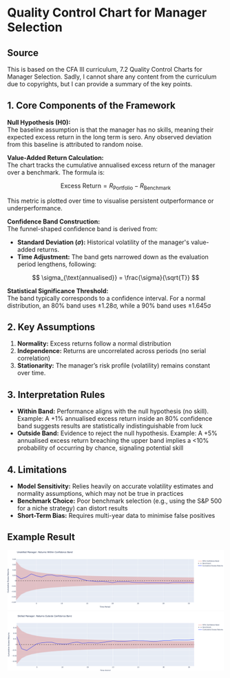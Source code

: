 # Quality Control Chart for Manager Selection

## Source

This is based on the CFA III curriculum, 7.2 Quality Control Charts for Manager Selection. Sadly, I cannot share any content from the curriculum due to copyrights, but I can provide a summary of the key points.

## **1. Core Components of the Framework**

**Null Hypothesis (H0):**  
The baseline assumption is that the manager has no skills, meaning their expected excess return in the long term is sero. Any observed deviation from this baseline is attributed to random noise.

**Value-Added Return Calculation:**  
The chart tracks the cumulative annualised excess return of the manager over a benchmark. The formula is:

$$
\text{Excess Return} = R_{\text{Portfolio}} - R_{\text{Benchmark}}
$$

This metric is plotted over time to visualise persistent outperformance or underperformance.

**Confidence Band Construction:**  
The funnel-shaped confidence band is derived from:  

- **Standard Deviation ($\sigma$):** Historical volatility of the manager's value-added returns.  
- **Time Adjustment:** The band gets narrowed down as the evaluation period lengthens, following:  

$$
\sigma_{\text{annualised}} = \frac{\sigma}{\sqrt{T}}
$$  

**Statistical Significance Threshold:**  
The band typically corresponds to a confidence interval. For a normal distribution, an 80% band uses ±1.28σ, while a 90% band uses ±1.645σ

## **2. Key Assumptions**

1. **Normality:** Excess returns follow a normal distribution
2. **Independence:** Returns are uncorrelated across periods (no serial correlation)
3. **Stationarity:** The manager’s risk profile (volatility) remains constant over time.

## **3. Interpretation Rules**

- **Within Band:** Performance aligns with the null hypothesis (no skill). Example: A +1% annualised excess return inside an 80% confidence band suggests results are statistically indistinguishable from luck
- **Outside Band:** Evidence to reject the null hypothesis. Example: A +5% annualised excess return breaching the upper band implies a <10% probability of occurring by chance, signaling potential skill

## **4. Limitations**

- **Model Sensitivity:** Relies heavily on accurate volatility estimates and normality assumptions, which may not be true in practices
- **Benchmark Choice:** Poor benchmark selection (e.g., using the S&P 500 for a niche strategy) can distort results
- **Short-Term Bias:** Requires multi-year data to minimise false positives

## Example Result

![Unskilled Manager](assets/unskilled_manager.png)
![Skilled Manager](assets/skilled_manager.png)
